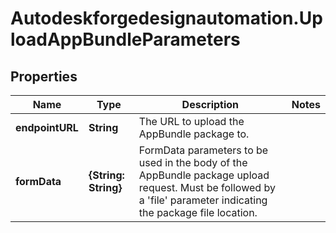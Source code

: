 # Autodeskforgedesignautomation.UploadAppBundleParameters

## Properties
Name | Type | Description | Notes
------------ | ------------- | ------------- | -------------
**endpointURL** | **String** | The URL to upload the AppBundle package to. | 
**formData** | **{String: String}** | FormData parameters to be used in the body of the AppBundle package upload request. Must be followed by a &#39;file&#39; parameter indicating the package file location. | 


